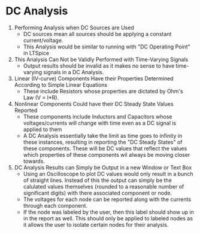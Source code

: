 # DC Analysis
1. Performing Analysis when DC Sources are Used
    * DC sources mean all sources should be applying a constant current/voltage.
    * This Analysis would be similar to running with "DC Operating Point" in LTSpice
2. This Analysis Can Not be Validly Performed with Time-Varying Signals
    * Output results should be invalid as it makes no sense to have time-varying signals in a DC Analysis.
3. Linear (IV-curve) Components Have their Properties Determined According to Simple Linear Equations
    * These include Resistors whose properties are dictated by Ohm's Law (V = I*R).
4. Nonlinear Components Could have their DC Steady State Values Reported
    * These components include Inductors and Capacitors whose voltages/currents will change with time even as a DC signal is applied to them
    * A DC Analysis essentially take the limit as time goes to infinity in these instances, resulting in reporting the "DC Steady States" of these components. These will be DC values that reflect the values which properties of these components wil always be moving closer towards.
5. DC Analysis Results can Simply be Output in a new Window or Text Box
    * Using an Oscilloscope to plot DC values would only result in a bunch of straight lines. Instead of this the output can simply be the calulated values themselves (rounded to a reasonable number of significant digits) with there associated component or node.
    * The voltages for each node can be reported along with the currents through each component.
    * If the node was labeled by the user, then this label should show up in in the report as well. This should only be applied to labeled nodes as it allows the user to isolate certain nodes for their analysis.